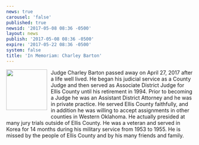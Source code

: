 ```yaml
---
news: true
carousel: 'false'
published: true
newsid: '2017-05-08 08:36 -0500'
layout: news
publish: '2017-05-08 08:36 -0500'
expire: '2017-05-22 08:36 -0500'
system: false
title: 'In Memoriam: Charley Barton'
---
```

<img style="width: 110px; float: left; margin: 0 10px 10px 0;" src='http://www.oscn.net/images/news/charley-barton.jpg' />
Judge Charley Barton passed away on April 27, 2017 after a life well lived.  He began his judicial service as a County Judge and then served as Associate District Judge for Ellis County until his retirement in 1994.  Prior to becoming a Judge he was an Assistant District Attorney and he was in private practice.  He served Ellis County faithfully, and in addition he was willing to accept assignments in other counties in Western Oklahoma.   He actually presided at many jury trials outside of Ellis County.  He was a veteran and served in Korea for 14 months during his military service from 1953 to 1955.  He is missed by the people of Ellis County and by his many friends and family.

